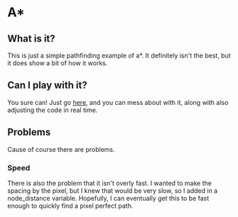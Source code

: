 # A*
## What is it?
This is just a simple pathfinding example of a*. It definitely isn't the best, but it does show a bit of how it works.

## Can I play with it? 
You sure can! Just go [here](https://editor.p5js.org/intentionalDisaster99/sketches/8eMc1LoSr), and you can mess about with it, along with also adjusting the code in real time.

## Problems
Cause of course there are problems. 

### Speed
There is also the problem that it isn't overly fast. I wanted to make the spacing by the pixel, but I knew that would be very slow, so I added in a node_distance variable. Hopefully, I can eventually get this to be fast enough to quickly find a pixel perfect path.
